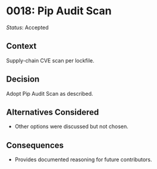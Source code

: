 # 0018: Pip Audit Scan

*Status*: Accepted

## Context
Supply-chain CVE scan per lockfile.

## Decision
Adopt Pip Audit Scan as described.

## Alternatives Considered
- Other options were discussed but not chosen.

## Consequences
- Provides documented reasoning for future contributors.
